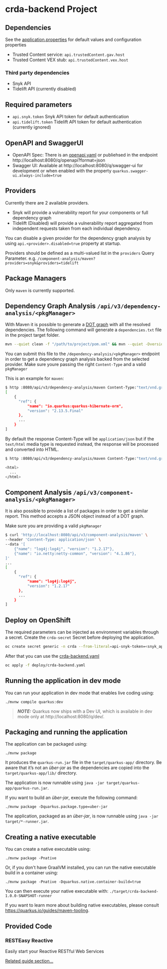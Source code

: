 # crda-backend Project

## Dependencies

See the [application.properties](./src/main/resources/application.properties) for default values and configuration properties

- Trusted Content service: `api.trustedContent.gav.host`
- Trusted Content VEX stub: `api.trustedContent.vex.host`

### Third party dependencies

 - Snyk API
 - Tidelift API (currently disabled)

## Required parameters

- `api.snyk.token` Snyk API token for default authentication
- `api.tidelift.token` Tidelift API token for default authentication (currently ignored)

## OpenAPI and SwaggerUI

- OpenAPI Spec: There is an [openapi.yaml](./src/main/resources/META-INF/openapi.yaml) or publiehsed in the endpoint http://localhost:8080/q/openapi?format=json
- Swagger UI: Available at http://localhost:8080/q/swagger-ui for development or when enabled with the property `quarkus.swagger-ui.always-include=true` 

## Providers

Currently there are 2 available providers.

 - Snyk will provide a vulnerability report for your components or full dependency graph
 - Tidelift (Disabled) will provide a vulnerability report aggregated from independent requests taken from each individual dependency.

You can disable a given provider for the dependency graph analysis by using `api.<provider>.disabled=true` property at startup.

Providers should be defined as a multi-valued list in the `providers` Query Parameter. e.g. `/component-analysis/maven?providers=snyk&providers=tidelift`

## Package Managers

Only `maven` is currently supported.

## Dependency Graph Analysis `/api/v3/dependency-analysis/<pkgManager>`

With Maven it is possible to generate a [DOT graph](https://graphviz.org/doc/info/lang.html) with all the resolved dependencies.
The following command will generate a `dependencies.txt` file in the project target folder.

```bash
mvn --quiet clean -f "/path/to/project/pom.xml" && mvn --quiet -Dversion=3.5.0 dependency:tree -f "/path/to/project/pom.xml" -DoutputFile="/path/to/project/target/dependencies.txt" -DoutputType=dot
```

You can submit this file to the `/dependency-analysis/<pkgManager>` endpoint in order to get a dependency graph analysis backed from the selected provider. Make sure youre passing the
right `Content-Type` and a valid `pkgManager`

This is an example for `maven`:

```bash
$ http :8080/api/v3/dependency-analysis/maven Content-Type:"text/vnd.graphviz" @'./src/test/resources/dependencies.txt'
[
    {
      "ref": {
          "name": "io.quarkus:quarkus-hibernate-orm",
          "version": "2.13.5.Final"
      },
      ...
    }
]
```

By default the response Content-Type will be `application/json` but if the `text/html` media type is requested instead, the response
will be processed and converted into HTML.

```bash
$ http :8080/api/v3/dependency-analysis/maven Content-Type:"text/vnd.graphviz" Accept:"text/html" @'./src/test/resources/dependencies.txt'

<html>
  ...
</html>
```

## Component Analysis `/api/v3/component-analysis/<pkgManager>`

It is also possible to provide a list of packages in order to get a similar report. This method accepts a JSON object instead of a DOT graph.

Make sure you are providing a valid `pkgManager`

```bash
$ curl 'http://localhost:8080/api/v3/component-analysis/maven' \
--header 'Content-Type: application/json' \
--data '[
    {"name": "log4j:log4j", "version": "1.2.17"},
    {"name": "io.netty:netty-common", "version": "4.1.86"},
]'
...
[
    {
      "ref": {
          "name": "log4j:log4j",
          "version": "1.2.17"
      },
      ...
    }
]

```

## Deploy on OpenShift

The required parameters can be injected as environment variables through a secret. Create the `crda-secret` Secret before deploying the application.

```bash
oc create secret generic -n crda --from-literal=api-snyk-token=<snyk_api_token> --from-literal=api-tidelift-token=<tidelift_api_token> crda-secret
```

After that you can use the [crda-backend.yaml](./deploy/crda-backend.yaml)

```bash
oc apply -f deploy/crda-backend.yaml
```

## Running the application in dev mode

You can run your application in dev mode that enables live coding using:
```shell script
./mvnw compile quarkus:dev
```

> **_NOTE:_**  Quarkus now ships with a Dev UI, which is available in dev mode only at http://localhost:8080/q/dev/.

## Packaging and running the application

The application can be packaged using:
```shell script
./mvnw package
```
It produces the `quarkus-run.jar` file in the `target/quarkus-app/` directory.
Be aware that it’s not an _über-jar_ as the dependencies are copied into the `target/quarkus-app/lib/` directory.

The application is now runnable using `java -jar target/quarkus-app/quarkus-run.jar`.

If you want to build an _über-jar_, execute the following command:
```shell script
./mvnw package -Dquarkus.package.type=uber-jar
```

The application, packaged as an _über-jar_, is now runnable using `java -jar target/*-runner.jar`.

## Creating a native executable

You can create a native executable using: 
```shell script
./mvnw package -Pnative
```

Or, if you don't have GraalVM installed, you can run the native executable build in a container using: 
```shell script
./mvnw package -Pnative -Dquarkus.native.container-build=true
```

You can then execute your native executable with: `./target/crda-backend-1.0.0-SNAPSHOT-runner`

If you want to learn more about building native executables, please consult https://quarkus.io/guides/maven-tooling.

## Provided Code

### RESTEasy Reactive

Easily start your Reactive RESTful Web Services

[Related guide section...](https://quarkus.io/guides/getting-started-reactive#reactive-jax-rs-resources)
